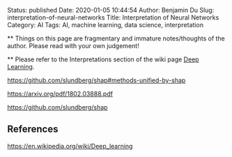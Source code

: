 Status: published
Date: 2020-01-05 10:44:54
Author: Benjamin Du
Slug: interpretation-of-neural-networks
Title: Interpretation of Neural Networks
Category: AI
Tags: AI, machine learning, data science, interpretation

**
Things on this page are fragmentary and immature notes/thoughts of the author.
Please read with your own judgement!


**
Please refer to the Interpretations section of the wiki page
[Deep Learning](https://en.wikipedia.org/wiki/Deep_learning).



https://github.com/slundberg/shap#methods-unified-by-shap

https://arxiv.org/pdf/1802.03888.pdf

https://github.com/slundberg/shap

## References

https://en.wikipedia.org/wiki/Deep_learning
